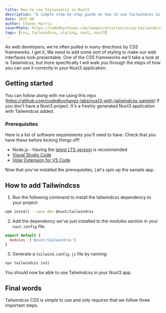 ```yaml
---
title: How to use Tailwindcss in Nuxt3
description: "A simple step-by-step guide on how to use Tailwindcss in Nuxt3"
date: 2022 09
author: Chavez Harris
coverPhoto: https://codedbychavez.com/images/articles/using-tailwindcss-in-nuxt3/cover_photo.png
tags: [css, tailwindcss, styling, nuxt, nuxt3]
---
```


<!-- TODO: Create a thumbnail -->
<!-- ![ALT Text](/images/articles/LINK_TO_IMAGE.EXT) -->

As web developers, we're often pulled in many directions by CSS frameworks. I get it, We need to add some sort of styling to make our
web interfaces look presentable. One of the CSS frameworks we'll take a look at is Tailwindcss, but more specifically I will walk you through the steps 
of how you can use it correctly in your Nuxt3 application.

<!-- more -->

## Getting started

You can follow along with me using this repo (https://github.com/codedbychavez-labs/nuxt3-with-tailwindcss-sample) if you don't have a Nuxt3 project. It's a freshly generated Nuxt3 application with Tailwindcss added.

### Prerequisites

Here is a list of software requirements you'll need to have. Check that you have these before kicking things off!

- Node.js - Having the [latest LTS version](https://nodejs.org/en/download/) is recommended
- [Visual Studio Code](https://code.visualstudio.com/)
- [Volar Extension for VS Code](https://marketplace.visualstudio.com/items?itemName=johnsoncodehk.volar)

Now that you've installed the prerequisites, Let's spin up the sample app.

## How to add Tailwindcss

1. Run the following command to install the tailwindcss dependency to your project:

```sh
npm install --save-dev @nuxt/tailwindcss
```

2. Add the dependency we've just installed to the modules section in your `nuxt.config` file.

```js
export default {
  modules: ['@nuxt/tailwindcss']
}
```

3. Generate a `tailwind.config.js` file by running:

```sh
npx tailwindcss init
```

You should now be able to use Tailwindcss in your Nuxt3 app.


## Final words

Tailwindcss CSS is simple to use and only requires that we follow three important steps.

